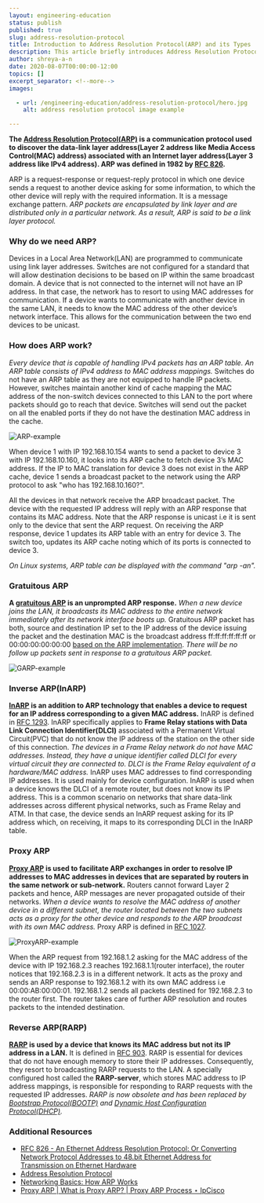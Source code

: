 ```yaml
---
layout: engineering-education
status: publish
published: true
slug: address-resolution-protocol
title: Introduction to Address Resolution Protocol(ARP) and its Types
description: This article briefly introduces Address Resolution Protocol(ARP) and its types, namely, Gratuitous ARP(GARP), Inverse ARP(InARP), Proxy ARP and Reverse ARP(RARP).
author: shreya-a-n
date: 2020-08-07T00:00:00-12:00
topics: []
excerpt_separator: <!--more-->
images:

  - url: /engineering-education/address-resolution-protocol/hero.jpg
    alt: address resolution protocol image example

---
```

**The [Address Resolution Protocol(ARP)](https://en.wikipedia.org/wiki/Address_Resolution_Protocol) is a communication protocol used to discover the data-link layer address(Layer 2 address like Media Access Control(MAC) address) associated with an Internet layer address(Layer 3 address like IPv4 address). ARP was defined in 1982 by [RFC 826](https://tools.ietf.org/html/rfc826).**
<!--more-->

ARP is a request-response or request-reply protocol in which one device sends a request to another device asking for some information, to which the other device will reply with the required information. It is a message exchange pattern. *ARP packets are encapsulated by link layer and are distributed only in a particular network. As a result, ARP is said to be a link layer protocol.*

### Why do we need ARP?
Devices in a Local Area Network(LAN) are programmed to communicate using link layer addresses. Switches are not configured for a standard that will allow destination decisions to be based on IP within the same broadcast domain. A device that is not connected to the internet will not have an IP address. In that case, the network has to resort to using MAC addresses for communication. If a device wants to communicate with another device in the same LAN, it needs to know the MAC address of the other device’s network interface. This allows for the communication between the two end devices to be unicast.

### How does ARP work?
*Every device that is capable of handling IPv4 packets has an ARP table. An ARP table consists of IPv4 address to MAC address mappings.* Switches do not have an ARP table as they are not equipped to handle IP packets. However, switches maintain another kind of cache mapping the MAC address of the non-switch devices connected to this LAN to the port where packets should go to reach that device. Switches will send out the packet on all the enabled ports if they do not have the destination MAC address in the cache.

![ARP-example](/engineering-education/address-resolution-protocol/arpExample.jpg)

When device 1 with IP 192.168.10.154 wants to send a packet to device 3 with IP 192.168.10.160, it looks into its ARP cache to fetch device 3’s MAC address. If the IP to MAC translation for device 3 does not exist in the ARP cache, device 1 sends a broadcast packet to the network using the ARP protocol to ask "who has 192.168.10.160?".

All the devices in that network receive the ARP broadcast packet. The device with the requested IP address will reply with an ARP response that contains its MAC address. Note that the ARP response is unicast i.e it is sent only to the device that sent the ARP request. On receiving the ARP response, device 1 updates its ARP table with an entry for device 3. The switch too, updates its ARP cache noting which of its ports is connected to device 3.

*On Linux systems, ARP table can be displayed with the command "arp -an".*

### Gratuitous ARP
**A [gratuitous ARP](https://en.wikipedia.org/wiki/Address_Resolution_Protocol#ARP_announcements) is an unprompted ARP response.** *When a new device joins the LAN, it broadcasts its MAC address to the entire network immediately after its network interface boots up.* Gratuitous ARP packet has both, source and destination IP set to the IP address of the device issuing the packet and the destination MAC is the broadcast address ff:ff:ff:ff:ff:ff or 00:00:00:00:00:00 [based on the ARP implementation](https://www.practicalnetworking.net/series/arp/gratuitous-arp/). *There will be no follow up packets sent in response to a gratuitous ARP packet.*

![GARP-example](/engineering-education/address-resolution-protocol/garp.jpg)

### Inverse ARP(InARP)
**[InARP](https://en.wikipedia.org/wiki/Address_Resolution_Protocol#Inverse_ARP_and_Reverse_ARP) is an addition to ARP technology that enables a device to request for an IP address corresponding to a given MAC address.** InARP is defined in [RFC 1293](https://tools.ietf.org/html/rfc1293). InARP specifically applies to **Frame Relay stations with Data Link Connection Identifier(DLCI)** associated with a Permanent Virtual Circuit(PVC) that do not know the IP address of the station on the other side of this connection. *The devices in a Frame Relay network do not have MAC addresses. Instead, they have a unique identifier called DLCI for every virtual circuit they are connected to. DLCI is the Frame Relay equivalent of a hardware/MAC address.* InARP uses MAC addresses to find corresponding IP addresses. It is used mainly for device configuration. InARP is used when a device knows the DLCI of a remote router, but does not know its IP address. This is a common scenario on networks that share data-link addresses across different physical networks, such as Frame Relay and ATM. In that case, the device sends an InARP request asking for its IP address which, on receiving, it maps to its corresponding DLCI in the InARP table.

### Proxy ARP
**[Proxy ARP](https://en.wikipedia.org/wiki/Proxy_ARP) is used to facilitate ARP exchanges in order to resolve IP addresses to MAC addresses in devices that are separated by routers in the same network or sub-network.** Routers cannot forward Layer 2 packets and hence, ARP messages are never propagated outside of their networks. *When a device wants to resolve the MAC address of another device in a different subnet, the router located between the two subnets acts as a proxy for the other device and responds to the ARP broadcast with its own MAC address.* Proxy ARP is defined in [RFC 1027](https://www.ietf.org/rfc/rfc1027.txt).

![ProxyARP-example](/engineering-education/address-resolution-protocol/proxyARP.jpg)

When the ARP request from 192.168.1.2 asking for the MAC address of the device with IP 192.168.2.3 reaches 192.168.1.1(router interface), the router notices that 192.168.2.3 is in a different network. It acts as the proxy and sends an ARP response to 192.168.1.2 with its own MAC address i.e 00:00:AB:00:00:01.
192.168.1.2 sends all packets destined for 192.168.2.3 to the router first. The router takes care of further ARP resolution and routes packets to the intended destination.   

### Reverse ARP(RARP)
**[RARP](https://en.wikipedia.org/wiki/Reverse_Address_Resolution_Protocol) is used by a device that knows its MAC address but not its IP address in a LAN.** It is defined in [RFC 903](https://tools.ietf.org/html/rfc903). RARP is essential for devices that do not have enough memory to store their IP addresses. Consequently, they resort to broadcasting RARP requests to the LAN. A specially configured host called the **RARP-server**, which stores MAC address to IP address mappings, is responsible for responding to RARP requests with the requested IP addresses. *RARP is now obsolete and has been replaced by [Bootstrap Protocol(BOOTP)](https://en.wikipedia.org/wiki/Bootstrap_Protocol) and [Dynamic Host Configuration Protocol(DHCP)](https://en.wikipedia.org/wiki/Dynamic_Host_Configuration_Protocol).*

### Additional Resources
- [RFC 826 - An Ethernet Address Resolution Protocol: Or Converting Network Protocol Addresses to 48.bit Ethernet Address for Transmission on Ethernet Hardware](https://tools.ietf.org/html/rfc826)
- [Address Resolution Protocol](https://en.wikipedia.org/wiki/Address_Resolution_Protocol)
- [Networking Basics: How ARP Works](https://www.tummy.com/articles/networking-basics-how-arp-works/)
- [Proxy ARP | What is Proxy ARP? | Proxy ARP Process ⋆ IpCisco](https://ipcisco.com/lesson/proxy-arp/)
